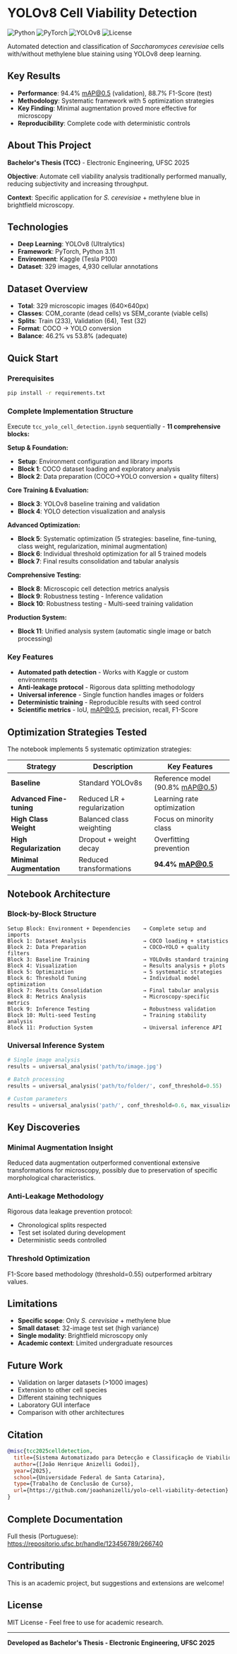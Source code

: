 # YOLOv8 Cell Viability Detection

![Python](https://img.shields.io/badge/python-v3.11+-blue.svg)
![PyTorch](https://img.shields.io/badge/PyTorch-v2.6+-red.svg)
![YOLOv8](https://img.shields.io/badge/YOLOv8-Ultralytics-green.svg)
![License](https://img.shields.io/badge/license-MIT-blue.svg)

Automated detection and classification of *Saccharomyces cerevisiae* cells with/without methylene blue staining using YOLOv8 deep learning.

## Key Results

- **Performance**: 94.4% mAP@0.5 (validation), 88.7% F1-Score (test)
- **Methodology**: Systematic framework with 5 optimization strategies
- **Key Finding**: Minimal augmentation proved more effective for microscopy
- **Reproducibility**: Complete code with deterministic controls

## About This Project

**Bachelor's Thesis (TCC)** - Electronic Engineering, UFSC 2025

**Objective**: Automate cell viability analysis traditionally performed manually, reducing subjectivity and increasing throughput.

**Context**: Specific application for *S. cerevisiae* + methylene blue in brightfield microscopy.

## Technologies

- **Deep Learning**: YOLOv8 (Ultralytics)
- **Framework**: PyTorch, Python 3.11
- **Environment**: Kaggle (Tesla P100)
- **Dataset**: 329 images, 4,930 cellular annotations

## Dataset Overview

- **Total**: 329 microscopic images (640×640px)
- **Classes**: COM_corante (dead cells) vs SEM_corante (viable cells)
- **Splits**: Train (233), Validation (64), Test (32)
- **Format**: COCO → YOLO conversion
- **Balance**: 46.2% vs 53.8% (adequate)

## Quick Start

### Prerequisites
```bash
pip install -r requirements.txt
```

### Complete Implementation Structure
Execute `tcc_yolo_cell_detection.ipynb` sequentially - **11 comprehensive blocks:**

**Setup & Foundation:**
- **Setup**: Environment configuration and library imports
- **Block 1**: COCO dataset loading and exploratory analysis  
- **Block 2**: Data preparation (COCO→YOLO conversion + quality filters)

**Core Training & Evaluation:**
- **Block 3**: YOLOv8 baseline training and validation
- **Block 4**: YOLO detection visualization and analysis

**Advanced Optimization:**
- **Block 5**: Systematic optimization (5 strategies: baseline, fine-tuning, class weight, regularization, minimal augmentation)
- **Block 6**: Individual threshold optimization for all 5 trained models
- **Block 7**: Final results consolidation and tabular analysis

**Comprehensive Testing:**
- **Block 8**: Microscopic cell detection metrics analysis  
- **Block 9**: Robustness testing - Inference validation
- **Block 10**: Robustness testing - Multi-seed training validation

**Production System:**
- **Block 11**: Unified analysis system (automatic single image or batch processing)

### Key Features
- **Automated path detection** - Works with Kaggle or custom environments
- **Anti-leakage protocol** - Rigorous data splitting methodology  
- **Universal inference** - Single function handles images or folders
- **Deterministic training** - Reproducible results with seed control
- **Scientific metrics** - IoU, mAP@0.5, precision, recall, F1-Score

## Optimization Strategies Tested

The notebook implements 5 systematic optimization strategies:

| Strategy | Description | Key Features |
|----------|-------------|--------------|
| **Baseline** | Standard YOLOv8s | Reference model (90.8% mAP@0.5) |
| **Advanced Fine-tuning** | Reduced LR + regularization | Learning rate optimization |
| **High Class Weight** | Balanced class weighting | Focus on minority class |
| **High Regularization** | Dropout + weight decay | Overfitting prevention |
| **Minimal Augmentation** | Reduced transformations | **94.4% mAP@0.5** |

## Notebook Architecture

### Block-by-Block Structure
```
Setup Block: Environment + Dependencies    → Complete setup and imports
Block 1: Dataset Analysis                  → COCO loading + statistics  
Block 2: Data Preparation                  → COCO→YOLO + quality filters
Block 3: Baseline Training                 → YOLOv8s standard training
Block 4: Visualization                     → Results analysis + plots  
Block 5: Optimization                      → 5 systematic strategies
Block 6: Threshold Tuning                  → Individual model optimization
Block 7: Results Consolidation             → Final tabular analysis
Block 8: Metrics Analysis                  → Microscopy-specific metrics
Block 9: Inference Testing                 → Robustness validation
Block 10: Multi-seed Testing               → Training stability analysis
Block 11: Production System                → Universal inference API
```

### Universal Inference System
```python
# Single image analysis
results = universal_analysis('path/to/image.jpg')

# Batch processing  
results = universal_analysis('path/to/folder/', conf_threshold=0.55)

# Custom parameters
results = universal_analysis('path/', conf_threshold=0.6, max_visualize=10)
```

##  Key Discoveries

### Minimal Augmentation Insight
Reduced data augmentation outperformed conventional extensive transformations for microscopy, possibly due to preservation of specific morphological characteristics.

### Anti-Leakage Methodology
Rigorous data leakage prevention protocol:
- Chronological splits respected
- Test set isolated during development
- Deterministic seeds controlled

### Threshold Optimization
F1-Score based methodology (threshold=0.55) outperformed arbitrary values.

## Limitations

- **Specific scope**: Only *S. cerevisiae* + methylene blue
- **Small dataset**: 32-image test set (high variance)
- **Single modality**: Brightfield microscopy only
- **Academic context**: Limited undergraduate resources

## Future Work

- Validation on larger datasets (>1000 images)
- Extension to other cell species
- Different staining techniques
- Laboratory GUI interface
- Comparison with other architectures

## Citation

```bibtex
@misc{tcc2025celldetection,
  title={Sistema Automatizado para Detecção e Classificação de Viabilidade Celular em Saccharomyces cerevisiae Utilizando YOLOv8},
  author={[João Henrique Anizelli Godoi]},
  year={2025},
  school={Universidade Federal de Santa Catarina},
  type={Trabalho de Conclusão de Curso},
  url={https://github.com/joaohanizelli/yolo-cell-viability-detection}
}
```

## Complete Documentation

Full thesis (Portuguese): https://repositorio.ufsc.br/handle/123456789/266740

## Contributing

This is an academic project, but suggestions and extensions are welcome!

## License

MIT License - Feel free to use for academic research.

---

**Developed as Bachelor's Thesis - Electronic Engineering, UFSC 2025**
